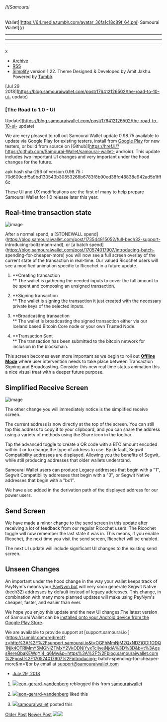 ###### [![Samourai
Wallet](https://64.media.tumblr.com/avatar_36fa1c18c89f_64.pnj) Samourai
Wallet](/)

* * *

* * *

* * *

x

  * [Archive](/archive)
  * [RSS](https://blog.samouraiwallet.com/rss)
  * [Simplify](http://simplifytheme.tumblr.com) version 1.22. Theme Designed & Developed by [](http://amitjakhu.com)Amit Jakhu. Powered by [Tumblr](http://tumblr.com).

[Jul 29  
2018](https://blog.samouraiwallet.com/post/176412126502/the-road-to-10-ui-
update)

### [The Road to 1.0 - UI
Update](https://blog.samouraiwallet.com/post/176412126502/the-road-to-10-ui-
update)

We are very pleased to roll out Samourai Wallet update 0.98.75 available to
update via Google Play for existing testers, install from [Google
Play](https://href.li/?https://samouraiwallet.com/alpha/signup.html) for new
testers, or build from source on
[Github](https://href.li/?https://github.com/Samourai-Wallet/samourai-wallet-
android). This update includes two important UI changes and very important
under the hood changes for the future.

apk hash sha-256 of version 0.98.75 :
70d609cdf5a9bd130543b30853268b6783f8b90ed38fd48838e942ad5b1fff6c

These UI and UX modifications are the first of many to help prepare Samourai
Wallet for 1.0 release later this year.

## Real-time transaction state

![image](https://64.media.tumblr.com/6b061c7846259dd7a0da8683187b7f17/tumblr_inline_pch8f0YDeT1tu47rq_640.gifv)

After a normal spend, a [STONEWALL
spend](https://blog.samouraiwallet.com/post/173544815052/full-bech32-support-
introducing-boltzmann-and), or [a batch
spend](https://blog.samouraiwallet.com/post/170574017907/introducing-batch-
spending-for-cheaper-more) you will now see a full screen overlay of the
current state of the transaction in real-time. Our valued Ricochet users will
see a modified animation specific to Ricochet in a future update.

  1.  **Creating transaction  
** The wallet is gathering the needed inputs to cover the full amount to be
spent and composing an unsigned transaction.  

  2.  **Signing transaction  
** The wallet is signing the transaction it just created with the necessary
private keys of the selected inputs.  

  3.  **Broadcasting transaction  
** The wallet is broadcasting the signed transaction either via our Iceland
based Bitcoin Core node or your own Trusted Node.  

  4.  **Transaction Sent  
** The transaction has been submitted to the bitcoin network for inclusion in
the blockchain.

This screen becomes even more important as we begin to roll out **[Offline
Mode](https://twitter.com/SamouraiWallet/status/1014463579620290560)**  where
user intervention needs to take place between Transaction Signing and
Broadcasting. Consider this new real time status animation this a nice visual
treat with a deeper future purpose.

## Simplified Receive Screen

![image](https://64.media.tumblr.com/98045d6a59d530847ff53fdaa01b3f22/tumblr_inline_pch8wuCEKL1tu47rq_640.gifv)

The other change you will immediately notice is the simplified receive screen.

The current address is now directly at the top of the screen. You can still
tap this address to copy it to your clipboard, and you can share the address
using a variety of methods using the Share icon in the toolbar.

Tap the advanced toggle to create a QR code with a BTC amount encoded within
it or to change the type of address to use. By default, Segwit Compatibility
addresses are displayed. Allowing you the benefits of Segwit, while still
producing addresses that older wallets understand.  

Samourai Wallet users can produce Legacy addresses that begin with a "1″,
Segwit Compatibility addresses that begin with a "3″, or Segwit Native
addresses that begin with a "bc1″.

We have also added in the derivation path of the displayed address for our
power users.

## Send Screen

We have made a minor change to the send screen in this update after receiving
a lot of feedback from our regular Ricochet users. The Ricochet toggle will
now remember the last state it was in. This means, if you enable Ricochet, the
next time you visit the send screen, Ricochet will be enabled.

The next UI update will include significant UI changes to the existing send
screen.

## Unseen Changes

An important under the hood change in the way your wallet keeps track of
PayNym's means your[ PayNym bot](https://href.li/?https://paynym.is/about)
will very soon generate Segwit Native (bech32) addresses by default instead of
legacy addresses. This change, in combination with many more planned updates
will make using PayNym's cheaper, faster, and easier than ever.

We hope you enjoy this update and the new UI changes.The latest version of
Samourai Wallet can be [installed onto your Android device from the Google
Play Store](https://href.li/?https://samouraiwallet.com/alpha/signup.html).

We are available to provide support at [support.samourai.io
](https://t.umblr.com/redirect?z=http%3A%2F%2Fsupport.samourai.io&t=OGFhMmNjM2QxNDZjODI1ODQ1Njk4OTRlMmY5MGNiZTMxY2VkODNiYyxTclIyejNjdA%3D%3D&b=t%3AgssRereQbaKEWqYj4_q6Mw&p=https%3A%2F%2Fblog.samouraiwallet.com%2Fpost%2F170574017907%2Fintroducing-
batch-spending-for-cheaper-more&m=1)or by email at support@samouraiwallet.com

  * [July 29, 2018](https://blog.samouraiwallet.com/post/176412126502/the-road-to-10-ui-update)

  1. [![](https://64.media.tumblr.com/avatar_0a1e9c7e55f6_16.pnj)](https://leon-gerard-vandenberg.tumblr.com/ "Leon Gerard Vandenberg")[leon-gerard-vandenberg](https://leon-gerard-vandenberg.tumblr.com/post/176412153438 "Leon Gerard Vandenberg") reblogged this from [samouraiwallet](https://blog.samouraiwallet.com/ "Samourai Wallet")

  2. [![](https://64.media.tumblr.com/avatar_0a1e9c7e55f6_16.pnj)](https://leon-gerard-vandenberg.tumblr.com/ "Leon Gerard Vandenberg ")[leon-gerard-vandenberg](https://leon-gerard-vandenberg.tumblr.com/ "Leon Gerard Vandenberg") liked this 

  3. [![](https://64.media.tumblr.com/avatar_36fa1c18c89f_16.pnj)](https://blog.samouraiwallet.com/ "Samourai Wallet")[samouraiwallet](https://blog.samouraiwallet.com/ "Samourai Wallet") posted this 

[Older Post](https://blog.samouraiwallet.com/post/173544815052) [Newer
Post](https://blog.samouraiwallet.com/post/178536644472)
![](https://px.srvcs.tumblr.com/impixu?T=1653247573&J=eyJ0eXBlIjoidXJsIiwidXJsIjoiaHR0cDovL2Jsb2cuc2Ftb3VyYWl3YWxsZXQuY29tL3Bvc3QvMTc2NDEyMTI2NTAyL3RoZS1yb2FkLXRvLTEwLXVpLXVwZGF0ZSIsInJlcXR5cGUiOjAsInJvdXRlIjoiL3Bvc3QvOmlkLzpzdW1tYXJ5Iiwibm9zY3JpcHQiOjF9&U=PAGHHOJANO&K=124769a6c19aefb17f405d017d2a51c027fcbce4523f3e26da93b25b8d7c624e&R=)![](https://px.srvcs.tumblr.com/impixu?T=1653247573&J=eyJ0eXBlIjoicG9zdCIsInVybCI6Imh0dHA6Ly9ibG9nLnNhbW91cmFpd2FsbGV0LmNvbS9wb3N0LzE3NjQxMjEyNjUwMi90aGUtcm9hZC10by0xMC11aS11cGRhdGUiLCJyZXF0eXBlIjowLCJyb3V0ZSI6Ii9wb3N0LzppZC86c3VtbWFyeSIsInBvc3RzIjpbeyJwb3N0aWQiOiIxNzY0MTIxMjY1MDIiLCJibG9naWQiOjIzNTE1Mjc3Mywic291cmNlIjozM31dLCJub3NjcmlwdCI6MX0=&U=ALIIIENICG&K=975ee96c07ea9066b5217de1404e2203f24feea536ab04c7bd63aa7f197f72e7&R=)

